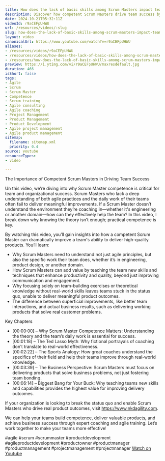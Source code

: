 ```yaml
---
title: How does the lack of basic skills among Scrum Masters impact teams and organizations
description: Discover how competent Scrum Masters drive team success by bridging theory and practice, enhancing productivity, and delivering real business results.
date: 2024-10-21T05:32:11Z
videoId: r9aCEFpUHWU
url: /resources/videos/:slug
slug: how-does-the-lack-of-basic-skills-among-scrum-masters-impact-teams-and-organizations
layout: video
canonicalUrl: https://www.youtube.com/watch?v=r9aCEFpUHWU
aliases:
- /resources/videos/r9aCEFpUHWU
- /resources/videos/how-does-the-lack-of-basic-skills-among-scrum-masters-impact-teams-and-organizations
- /resources/how-does-the-lack-of-basic-skills-among-scrum-masters-impact-teams-and-organizations
preview: https://i.ytimg.com/vi/r9aCEFpUHWU/maxresdefault.jpg
duration: 466
isShort: false
tags:
- Agile
- Scrum
- Scrum Master
- Competence
- Scrum training
- Agile consulting
- Agile coaching
- Project Management
- Product Management
- Product Development
- Agile project management
- Agile product management
sitemap:
  filename: sitemap.xml
  priority: 0.4
source: youtube
resourceTypes:
- video

---
```

 The Importance of Competent Scrum Masters in Driving Team Success

Un this video, we’re diving into why Scrum Master competence is critical for team and organizational success. Scrum Masters who lack a deep understanding of both agile practices and the daily work of their teams often fail to deliver meaningful improvements. If a Scrum Master doesn’t understand the environment they’re coaching in—whether it's engineering or another domain—how can they effectively help the team? In this video, I break down why knowing the theory isn’t enough; practical competence is key.

By watching this video, you’ll gain insights into how a competent Scrum Master can dramatically improve a team's ability to deliver high-quality products. You’ll learn:  

- Why Scrum Masters need to understand not just agile principles, but also the specific work their team does, whether it’s in engineering, product design, or another domain.  
- How Scrum Masters can add value by teaching the team new skills and techniques that enhance productivity and quality, beyond just improving communication and engagement.  
- Why focusing solely on team-building exercises or theoretical knowledge without real-world skills leaves teams stuck in the status quo, unable to deliver meaningful product outcomes.  
- The difference between superficial improvements, like better team interactions, and actual business results, such as delivering working products that solve real customer problems.  

Key Chapters  
- [00:00:00] – Why Scrum Master Competence Matters: Understanding the theory and the team’s daily work is essential for success.  
- [00:01:18] – The Ted Lasso Myth: Why fictional portrayals of coaching don’t translate to real-world effectiveness.  
- [00:02:22] – The Sports Analogy: How great coaches understand the specifics of their field and help their teams improve through real-world knowledge.  
- [00:03:39] – The Business Perspective: Scrum Masters must focus on delivering products that solve business problems, not just fostering team bonding.  
- [00:06:14] – Biggest Bang for Your Buck: Why teaching teams new skills and capabilities provides the highest value for improving delivery outcomes.  


If your organization is looking to break the status quo and enable Scrum Masters who drive real product outcomes, visit https://www.nkdagility.com.

We can help your teams build competence, deliver valuable products, and achieve business success through expert coaching and agile training. Let’s work together to make your teams more effective!

#agile #scrum #scrummaster #productdevelopment #agileproductdevelopment #productowner #productmanager #productmanagement #projectmanagement #projectmanager 
 [Watch on Youtube](https://www.youtube.com/watch?v=r9aCEFpUHWU)

